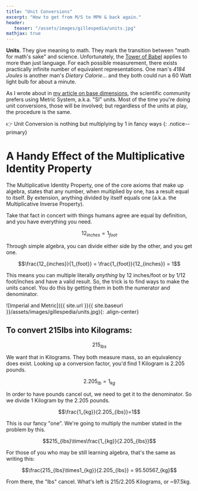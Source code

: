```yaml
---
title: "Unit Conversions"
excerpt: "How to get from M/S to MPH & back again."
header:
   teaser: "/assets/images/gillespedia/units.jpg"
mathjax: true
---
```


**Units**. They give meaning to math. They mark the transition between "math for math's sake" and science. Unfortunately, the [Tower of Babel](https://en.wikipedia.org/wiki/Tower_of_Babel) applies to more than just language. For each possible measurement, there exists practically infinite number of equivalent representations. One man's *4184 Joules* is another man's *Dietary Calorie*... and they both could run a 60 Watt light bulb for about a minute. 

As I wrote about in [my article on base dimensions](https://aarongilly.com/gillespedia/fundamental-dimensions/), the scientific community prefers using Metric System, a.k.a. "SI" units. Most of the time you're doing unit conversions, those will be involved; but regardless of the units at play, the procedure is the same.

👉 Unit Conversion is nothing but multiplying by 1 in fancy ways
{: .notice--primary}

# A Handy Effect of the Multiplicative Identity Property

The Multiplicative Identity Property, one of the core axioms that make up algebra, states that any number, when multiplied by one, has a result equal to itself. By extension, anything divided by itself equals one (a.k.a. the Multiplicative Inverse Property).

Take that fact in concert with things humans agree are equal by definition, and you have everything you need.

$$12_{inches} = 1_{foot}$$

Through simple algebra, you can divide either side by the other, and you get one.

$$\frac{12_{inches}}{1_{foot}} = \frac{1_{foot}}{12_{inches}} = 1$$

This means you can multiple literally *anything* by 12 inches/foot or by 1/12 foot/inches and have a valid result. So, the trick is to find ways to make the units cancel. You do this by getting them in both the numerator and denominator.

![Imperial and Metric]({{ site.url }}{{ site.baseurl }}/assets/images/gillespedia/units.jpg){: .align-center}


## To convert 215lbs into Kilograms:

$$215_{lbs}$$

We want that in Kilograms. They both measure mass, so an equivalency does exist. Looking up a conversion factor, you'd find 1 Kilogram is 2.205 pounds.

$$2.205_{lb} = 1_{kg}$$

In order to have pounds cancel out, we need to get it to the denominator. So we divide 1 Kilogram by the 2.205 pounds.

$$\frac{1_{kg}}{2.205_{lbs}}=1$$

This is our fancy "one". We're going to multiply the number stated in the problem by this.

$$215_{lbs}\times\frac{1_{kg}}{2.205_{lbs}}$$

For those of you who may be still learning algebra, that's the same as writing this:

$$\frac{215_{lbs}\times1_{kg}}{2.205_{lbs}} = 95.50567_{kg}$$

From there, the "lbs" cancel. What's left is 215/2.205 Kilograms, or ~97.5kg.